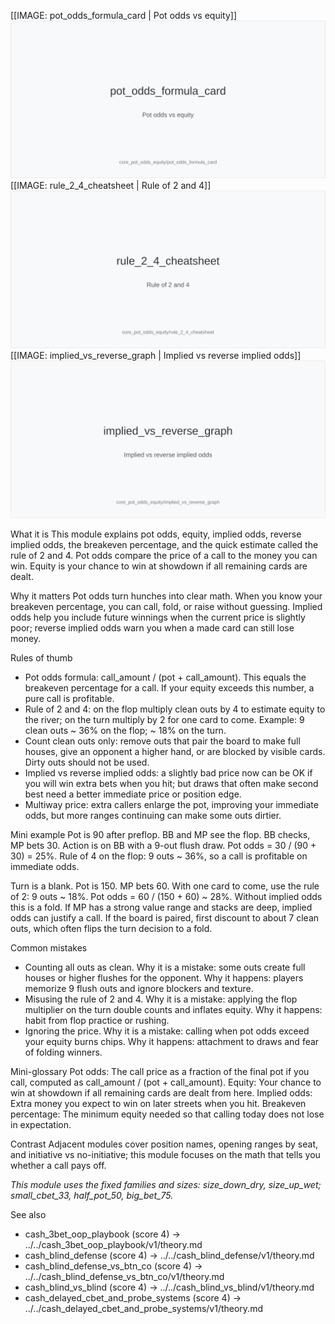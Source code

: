 [[IMAGE: pot_odds_formula_card | Pot odds vs equity]]
![Pot odds vs equity](images/pot_odds_formula_card.svg)
[[IMAGE: rule_2_4_cheatsheet | Rule of 2 and 4]]
![Rule of 2 and 4](images/rule_2_4_cheatsheet.svg)
[[IMAGE: implied_vs_reverse_graph | Implied vs reverse implied odds]]
![Implied vs reverse implied odds](images/implied_vs_reverse_graph.svg)

What it is
This module explains pot odds, equity, implied odds, reverse implied odds, the breakeven percentage, and the quick estimate called the rule of 2 and 4. Pot odds compare the price of a call to the money you can win. Equity is your chance to win at showdown if all remaining cards are dealt.

Why it matters
Pot odds turn hunches into clear math. When you know your breakeven percentage, you can call, fold, or raise without guessing. Implied odds help you include future winnings when the current price is slightly poor; reverse implied odds warn you when a made card can still lose money.

Rules of thumb
- Pot odds formula: call_amount / (pot + call_amount). This equals the breakeven percentage for a call. If your equity exceeds this number, a pure call is profitable.
- Rule of 2 and 4: on the flop multiply clean outs by 4 to estimate equity to the river; on the turn multiply by 2 for one card to come. Example: 9 clean outs ~ 36% on the flop; ~ 18% on the turn.
- Count clean outs only: remove outs that pair the board to make full houses, give an opponent a higher hand, or are blocked by visible cards. Dirty outs should not be used.
- Implied vs reverse implied odds: a slightly bad price now can be OK if you will win extra bets when you hit; but draws that often make second best need a better immediate price or position edge.
- Multiway price: extra callers enlarge the pot, improving your immediate odds, but more ranges continuing can make some outs dirtier.

Mini example
Pot is 90 after preflop. BB and MP see the flop. BB checks, MP bets 30. Action is on BB with a 9-out flush draw. Pot odds = 30 / (90 + 30) = 25%. Rule of 4 on the flop: 9 outs ~ 36%, so a call is profitable on immediate odds.

Turn is a blank. Pot is 150. MP bets 60. With one card to come, use the rule of 2: 9 outs ~ 18%. Pot odds = 60 / (150 + 60) ~ 28%. Without implied odds this is a fold. If MP has a strong value range and stacks are deep, implied odds can justify a call. If the board is paired, first discount to about 7 clean outs, which often flips the turn decision to a fold.

Common mistakes
- Counting all outs as clean. Why it is a mistake: some outs create full houses or higher flushes for the opponent. Why it happens: players memorize 9 flush outs and ignore blockers and texture.
- Misusing the rule of 2 and 4. Why it is a mistake: applying the flop multiplier on the turn double counts and inflates equity. Why it happens: habit from flop practice or rushing.
- Ignoring the price. Why it is a mistake: calling when pot odds exceed your equity burns chips. Why it happens: attachment to draws and fear of folding winners.

Mini-glossary
Pot odds: The call price as a fraction of the final pot if you call, computed as call_amount / (pot + call_amount).
Equity: Your chance to win at showdown if all remaining cards are dealt from here.
Implied odds: Extra money you expect to win on later streets when you hit.
Breakeven percentage: The minimum equity needed so that calling today does not lose in expectation.

Contrast
Adjacent modules cover position names, opening ranges by seat, and initiative vs no-initiative; this module focuses on the math that tells you whether a call pays off.

_This module uses the fixed families and sizes: size_down_dry, size_up_wet; small_cbet_33, half_pot_50, big_bet_75._

See also
- cash_3bet_oop_playbook (score 4) → ../../cash_3bet_oop_playbook/v1/theory.md
- cash_blind_defense (score 4) → ../../cash_blind_defense/v1/theory.md
- cash_blind_defense_vs_btn_co (score 4) → ../../cash_blind_defense_vs_btn_co/v1/theory.md
- cash_blind_vs_blind (score 4) → ../../cash_blind_vs_blind/v1/theory.md
- cash_delayed_cbet_and_probe_systems (score 4) → ../../cash_delayed_cbet_and_probe_systems/v1/theory.md